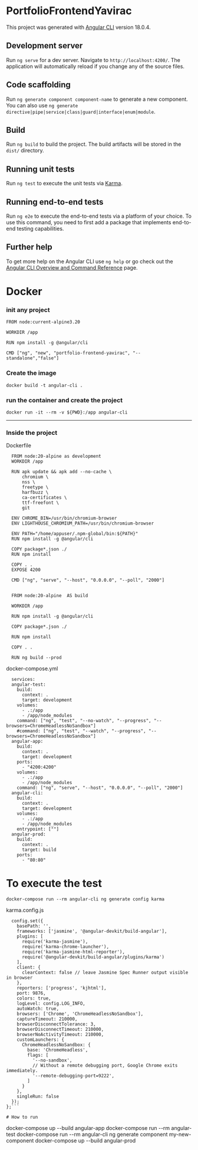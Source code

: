 # PortfolioFrontendYavirac

This project was generated with [Angular CLI](https://github.com/angular/angular-cli) version 18.0.4.

## Development server

Run `ng serve` for a dev server. Navigate to `http://localhost:4200/`. The application will automatically reload if you change any of the source files.

## Code scaffolding

Run `ng generate component component-name` to generate a new component. You can also use `ng generate directive|pipe|service|class|guard|interface|enum|module`.

## Build

Run `ng build` to build the project. The build artifacts will be stored in the `dist/` directory.

## Running unit tests

Run `ng test` to execute the unit tests via [Karma](https://karma-runner.github.io).

## Running end-to-end tests

Run `ng e2e` to execute the end-to-end tests via a platform of your choice. To use this command, you need to first add a package that implements end-to-end testing capabilities.

## Further help

To get more help on the Angular CLI use `ng help` or go check out the [Angular CLI Overview and Command Reference](https://angular.dev/tools/cli) page.

# Docker

### init any project
```
FROM node:current-alpine3.20

WORKDIR /app

RUN npm install -g @angular/cli

CMD ["ng", "new", "portfolio-frontend-yavirac", "--standalone","false"]

```
### Create the image
```docker build -t angular-cli .```

### run the container and create the project

```
docker run -it --rm -v ${PWD}:/app angular-cli
```

---

### Inside the project
Dockerfile
```
  FROM node:20-alpine as development 
  WORKDIR /app

  RUN apk update && apk add --no-cache \
      chromium \
      nss \
      freetype \
      harfbuzz \
      ca-certificates \
      ttf-freefont \
      git

  ENV CHROME_BIN=/usr/bin/chromium-browser
  ENV LIGHTHOUSE_CHROMIUM_PATH=/usr/bin/chromium-browser

  ENV PATH="/home/appuser/.npm-global/bin:${PATH}"
  RUN npm install -g @angular/cli

  COPY package*.json ./
  RUN npm install

  COPY . .
  EXPOSE 4200

  CMD ["ng", "serve", "--host", "0.0.0.0", "--poll", "2000"]


  FROM node:20-alpine  AS build

  WORKDIR /app

  RUN npm install -g @angular/cli

  COPY package*.json ./

  RUN npm install

  COPY . .

  RUN ng build --prod
```

docker-compose.yml
```
  services:
  angular-test:
    build:
      context: .
      target: development
    volumes:
      - .:/app
      - /app/node_modules
    command: ["ng", "test", "--no-watch", "--progress", "--browsers=ChromeHeadlessNoSandbox"]
    #command: ["ng", "test", "--watch", "--progress", "--browsers=ChromeHeadlessNoSandbox"]
  angular-app:
    build:
      context: .
      target: development
    ports:
      - "4200:4200"
    volumes:
      - .:/app
      - /app/node_modules
    command: ["ng", "serve", "--host", "0.0.0.0", "--poll", "2000"]
  angular-cli:
    build:
      context: .
      target: development
    volumes:
      - .:/app
      - /app/node_modules
    entrypoint: [""]
  angular-prod:
    build:
      context: .
      target: build
    ports:
      - "80:80"

```

# To execute the test
```
docker-compose run --rm angular-cli ng generate config karma
```

karma.config.js

```module.exports = function (config) {
  config.set({
    basePath: '',
    frameworks: ['jasmine', '@angular-devkit/build-angular'],
    plugins: [
      require('karma-jasmine'),
      require('karma-chrome-launcher'),
      require('karma-jasmine-html-reporter'),
      require('@angular-devkit/build-angular/plugins/karma')
    ],
    client: {
      clearContext: false // leave Jasmine Spec Runner output visible in browser
    },
    reporters: ['progress', 'kjhtml'],
    port: 9876,
    colors: true,
    logLevel: config.LOG_INFO,
    autoWatch: true,
    browsers: ['Chrome', 'ChromeHeadlessNoSandbox'],
    captureTimeout: 210000,
    browserDisconnectTolerance: 3,
    browserDisconnectTimeout: 210000,
    browserNoActivityTimeout: 210000,
    customLaunchers: {
      ChromeHeadlessNoSandbox: {
        base: 'ChromeHeadless',
        flags: [
          '--no-sandbox',
          // Without a remote debugging port, Google Chrome exits immediately.
          '--remote-debugging-port=9222',
        ]
      }
    },
    singleRun: false
  });
};```

# How to run
  ```
  docker-compose up --build angular-app
  docker-compose run --rm angular-test
  docker-compose run --rm angular-cli ng generate component my-new-component
  docker-compose up --build angular-prod
  ```